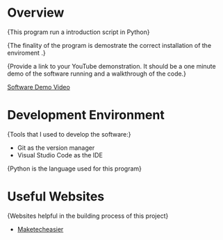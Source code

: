 # Overview

{This program run a introduction script in Python}

{The finality of the program is demostrate the correct installation of the enviroment .}

{Provide a link to your YouTube demonstration. It should be a one minute demo of the software running and a walkthrough of the code.}

[Software Demo Video](http://youtube.link.goes.here)

# Development Environment

{Tools that I used to develop the software:}

- Git as the version manager
- Visual Studio Code as the IDE

{Python is the language used for this program}

# Useful Websites

{Websites helpful in the building process of this project}

- [Maketecheasier](https://www.maketecheasier.com/run-python-script-in-mac/)
